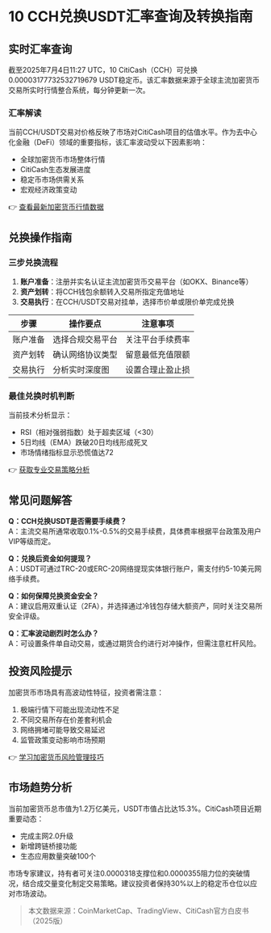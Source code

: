 # 10 CCH兑换USDT汇率查询及转换指南

## 实时汇率查询
截至2025年7月4日11:27 UTC，10 CitiCash（CCH）可兑换0.00003177732532719679 USDT稳定币。该汇率数据来源于全球主流加密货币交易所实时行情整合系统，每分钟更新一次。

### 汇率解读
当前CCH/USDT交易对价格反映了市场对CitiCash项目的估值水平。作为去中心化金融（DeFi）领域的重要指标，该汇率波动受以下因素影响：
- 全球加密货币市场整体行情
- CitiCash生态发展进度
- 稳定币市场供需关系
- 宏观经济政策变动

👉 [查看最新加密货币行情数据](https://bit.ly/okx_welcome)

## 兑换操作指南

### 三步兑换流程
1. **账户准备**：注册并实名认证主流加密货币交易平台（如OKX、Binance等）
2. **资产划转**：将CCH钱包余额转入交易所指定充值地址
3. **交易执行**：在CCH/USDT交易对挂单，选择市价单或限价单完成兑换

| 步骤 | 操作要点 | 注意事项 |
|------|----------|----------|
| 账户准备 | 选择合规交易平台 | 关注平台手续费率 |
| 资产划转 | 确认网络协议类型 | 留意最低充值限额 |
| 交易执行 | 分析实时深度图 | 设置合理止盈止损 |

### 最佳兑换时机判断
当前技术分析显示：
- RSI（相对强弱指数）处于超卖区域（<30）
- 5日均线（EMA）跌破20日均线形成死叉
- 市场情绪指标显示恐慌值达72

👉 [获取专业交易策略分析](https://bit.ly/okx_welcome)

## 常见问题解答

**Q：CCH兑换USDT是否需要手续费？**  
A：主流交易所通常收取0.1%-0.5%的交易手续费，具体费率根据平台政策及用户VIP等级而定。

**Q：兑换后资金如何提现？**  
A：USDT可通过TRC-20或ERC-20网络提现实体银行账户，需支付约5-10美元网络手续费。

**Q：如何保障兑换资金安全？**  
A：建议启用双重认证（2FA），并选择通过冷钱包存储大额资产，同时关注交易所安全评级。

**Q：汇率波动剧烈时怎么办？**  
A：可设置条件单自动交易，或通过期货合约进行对冲操作，但需注意杠杆风险。

## 投资风险提示
加密货币市场具有高波动性特征，投资者需注意：
1. 极端行情下可能出现流动性不足
2. 不同交易所存在价差套利机会
3. 网络拥堵可能导致交易延迟
4. 监管政策变动影响市场预期

👉 [学习加密货币风险管理技巧](https://bit.ly/okx_welcome)

## 市场趋势分析
当前加密货币总市值为1.2万亿美元，USDT市值占比达15.3%。CitiCash项目近期重要动态：
- 完成主网2.0升级
- 新增跨链桥接功能
- 生态应用数量突破100个

市场专家建议，持有者可关注0.0000318支撑位和0.0000355阻力位的突破情况，结合成交量变化制定交易策略。建议投资者保持30%以上的稳定币仓位以应对市场波动。

> 本文数据来源：CoinMarketCap、TradingView、CitiCash官方白皮书（2025版）